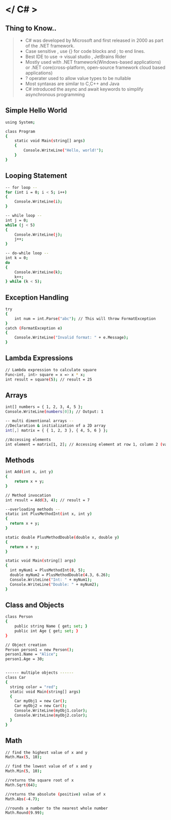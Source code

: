 # </ C# >

## Thing to Know..
>- C# was developed by Microsoft and first released in 2000 as part of the .NET framework.
>- Case sensitive , use {} for code blocks and ; to end lines.
>- Best IDE to use -> visual studio , JetBrains Rider
>- Mostly used with .NET framework(Windows-based applications) or .NET core(cross-platform, open-source framework cloud based applications)
>- ? operater used to allow value types to be nullable
>- Most syntaxas are similar to C,C++ and Java
>- C# introduced the async and await keywords to simplify asynchronous programming

## Simple Hello World 
```bash
using System;

class Program
{
    static void Main(string[] args)
    {
        Console.WriteLine("Hello, world!");
    }
}

```

## Looping Statement

```bash
-- for loop --
for (int i = 0; i < 5; i++)
{
    Console.WriteLine(i);
}

-- while loop --
int j = 0;
while (j < 5)
{
    Console.WriteLine(j);
    j++;
}

-- do-while loop --
int k = 0;
do
{
    Console.WriteLine(k);
    k++;
} while (k < 5);

```
## Exception Handling

```bash
try
{
    int num = int.Parse("abc"); // This will throw FormatException
}
catch (FormatException e)
{
    Console.WriteLine("Invalid format: " + e.Message);
}

```

## Lambda Expressions

```bash
// Lambda expression to calculate square
Func<int, int> square = x => x * x;
int result = square(5); // result = 25

```

## Arrays

```bash
int[] numbers = { 1, 2, 3, 4, 5 };
Console.WriteLine(numbers[0]); // Output: 1

-- multi dimentional arrays --
//Declaration & initialization of a 2D array
int[,] matrix = { { 1, 2, 3 }, { 4, 5, 6 } };

//Accessing elements
int element = matrix[1, 2]; // Accessing element at row 1, column 2 (value: 6)

```

## Methods
```bash
int Add(int x, int y)
{
    return x + y;
}

// Method invocation
int result = Add(3, 4); // result = 7

--overloading methods --
static int PlusMethodInt(int x, int y)
{
  return x + y;
}

static double PlusMethodDouble(double x, double y)
{
  return x + y;
}

static void Main(string[] args)
{
  int myNum1 = PlusMethodInt(8, 5);
  double myNum2 = PlusMethodDouble(4.3, 6.26);
  Console.WriteLine("Int: " + myNum1);
  Console.WriteLine("Double: " + myNum2);
}

```

## Class and Objects 

```bash
class Person
{
    public string Name { get; set; }
    public int Age { get; set; }
}

// Object creation
Person person1 = new Person();
person1.Name = "Alice";
person1.Age = 30;


------ multiple objects ------
class Car
{
  string color = "red";
  static void Main(string[] args)
  {
    Car myObj1 = new Car();
    Car myObj2 = new Car();
    Console.WriteLine(myObj1.color);
    Console.WriteLine(myObj2.color);
  }
}

```

## Math
```bash
// find the highest value of x and y
Math.Max(5, 10);

// find the lowest value of of x and y
Math.Min(5, 10);

//returns the square root of x
Math.Sqrt(64);

//returns the absolute (positive) value of x
Math.Abs(-4.7);

//rounds a number to the nearest whole number
Math.Round(9.99);
```

